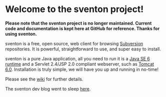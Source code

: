 # Welcome to the sventon project! #

__Please note that the sventon project is no longer maintained. Current code and documentation is kept here at GitHub for reference. Thanks for using sventon.__

sventon is a free, open source, web client for browsing [Subversion](http://subversion.apache.org/) repositories. It is powerful, straightforward to use, and super easy to install.

sventon is a pure Java application, all you need to run it is a [Java SE 6 runtime](http://www.oracle.com/technetwork/java/javase/downloads/) and a Servlet 2.4/JSP 2.0 compliant webserver, such as [Tomcat 6.0](http://tomcat.apache.org/). Installation is truly simple, we will have you up and running in no-time!

Please see the [wiki](https://github.com/sventonsvn/sventon/wiki) for further details.

The sventon dev blog went to sleep [here](http://sventonblog.blogspot.se/).
